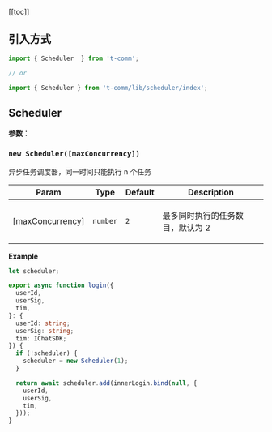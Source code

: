[[toc]]

## 引入方式

```ts
import { Scheduler  } from 't-comm';

// or

import { Scheduler } from 't-comm/lib/scheduler/index';
```


## Scheduler 


**参数**：



<a name="new_Scheduler_new"></a>

### `new Scheduler([maxConcurrency])`
<p>异步任务调度器，同一时间只能执行 n 个任务</p>


| Param | Type | Default | Description |
| --- | --- | --- | --- |
| [maxConcurrency] | <code>number</code> | <code>2</code> | <p>最多同时执行的任务数目，默认为 2</p> |

**Example**  
```ts
let scheduler;

export async function login({
  userId,
  userSig,
  tim,
}: {
  userId: string;
  userSig: string;
  tim: IChatSDK;
}) {
  if (!scheduler) {
    scheduler = new Scheduler(1);
  }

  return await scheduler.add(innerLogin.bind(null, {
    userId,
    userSig,
    tim,
  }));
}
```
